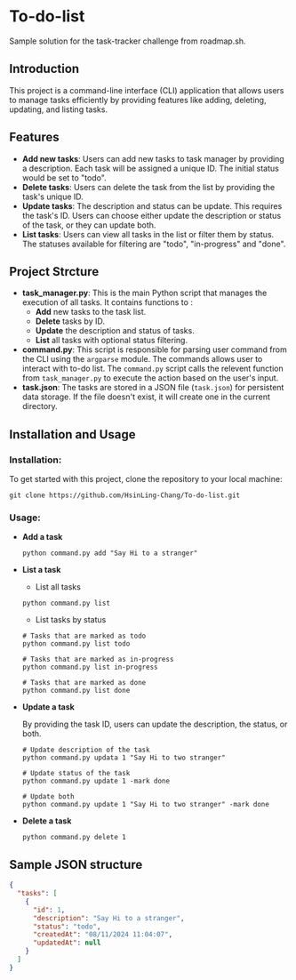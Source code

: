 # To-do-list

Sample solution for the task-tracker challenge from roadmap.sh.

## Introduction

This project is a command-line interface (CLI) application that allows users to manage tasks efficiently by providing features like adding, deleting, updating, and listing tasks.

## Features

- **Add new tasks**: Users can add new tasks to task manager by providing a description. Each task will be assigned a unique ID. The initial status would be set to "todo".
- **Delete tasks**: Users can delete the task from the list by providing the task's unique ID.
- **Update tasks**: The description and status can be update. This requires the task's ID. Users can choose either update the description or status of the task, or they can update both.
- **List tasks**: Users can view all tasks in the list or filter them by status. The statuses available for filtering are "todo", "in-progress" and "done".

## Project Strcture

- **task_manager.py**:
  This is the main Python script that manages the execution of all tasks. It contains functions to :
  - **Add** new tasks to the task list.
  - **Delete** tasks by ID.
  - **Update** the description and status of tasks.
  - **List** all tasks with optional status filtering.
- **command.py**:
  This script is responsible for parsing user command from the CLI using the `argparse` module. The commands allows user to interact with to-do list.
  The `command.py` script calls the relevent function from `task_manager.py` to execute the action based on the user's input.
- **task.json**:
  The tasks are stored in a JSON file (`task.json`) for persistent data storage. If the file doesn't exist, it will create one in the current directory.

## Installation and Usage

### Installation:

To get started with this project, clone the repository to your local machine:

```shell
git clone https://github.com/HsinLing-Chang/To-do-list.git
```

### Usage:

- **Add a task**

  ```shell
  python command.py add "Say Hi to a stranger"
  ```

- **List a task**

  - List all tasks

  ```shell
  python command.py list
  ```

  - List tasks by status

  ```shell
  # Tasks that are marked as todo
  python command.py list todo

  # Tasks that are marked as in-progress
  python command.py list in-progress

  # Tasks that are marked as done
  python command.py list done
  ```

- **Update a task**

  By providing the task ID, users can update the description, the status, or both.

  ```shell
  # Update description of the task
  python command.py updata 1 "Say Hi to two stranger"

  # Update status of the task
  python command.py update 1 -mark done

  # Update both
  python command.py update 1 "Say Hi to two stranger" -mark done
  ```

- **Delete a task**

  ```shell
  python command.py delete 1
  ```

## Sample JSON structure

```json
{
  "tasks": [
    {
      "id": 1,
      "description": "Say Hi to a stranger",
      "status": "todo",
      "createdAt": "08/11/2024 11:04:07",
      "updatedAt": null
    }
  ]
}
```
